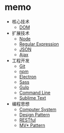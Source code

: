 # memo

- 核心技术
	- [DOM](article/DOM.md)
- 扩展技术
	- [Node](article/Node.md)
	- [Regular Expression](article/RegularExpression.md)
	- [JSON](article/JSON.md)
	- [Ajax](article/Ajax.md)
- 工程开发
	- [Git](article/Git.md)
	- [npm](article/npm.md)
	- [Electron](article/Electron.md)
	- [Sass](article/Sass.md)
	- [Gulp](article/Gulp.md)
	- [Command Line](article/CommandLine.md)
	- [Sublime Text](article/SublimeText.md)
- 编程思想
	- [Computer System](article/ComputerSystem.md)
	- [Design Pattern](article/DesignPattern.md)
	- [RESTful](article/RESTful.md)
	- [MV* Pattern](article/MV*Pattern.md)
